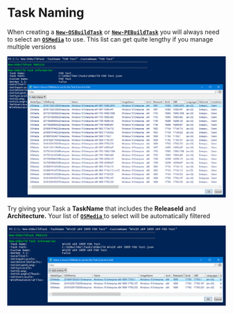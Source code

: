 # Task Naming

When creating a [**`New-OSBuildTask`**](../functions/osbuild/new-osbuildtask/) or [**`New-PEBuildTask`**](../functions/pebuild/new-pebuildtask/) you will always need to select an [**`OSMedia`**](../functions/osmedia/) to use.  This list can get quite lengthy if you manage multiple versions

![](../../../.gitbook/assets/2019-01-16_23-41-26.png)

Try giving your Task a **TaskName** that includes the **ReleaseId** and **Architecture.**  Your list of [**`OSMedia`** ](../functions/osmedia/)to select will be automatically filtered

![](../../../.gitbook/assets/2019-01-16_23-40-50.png)

